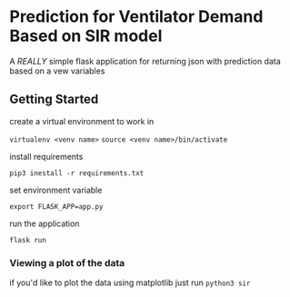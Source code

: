 # Prediction for Ventilator Demand Based on SIR model

A _REALLY_ simple flask application for returning json with prediction data based on a vew variables

## Getting Started

create a virtual environment to work in

`virtualenv <venv name>`
`source <venv name>/bin/activate`

install requirements

`pip3 inestall -r requirements.txt`

set environment variable

`export FLASK_APP=app.py`

run the application

`flask run`

### Viewing a plot of the data

if you'd like to plot the data using matplotlib just run `python3 sir`
